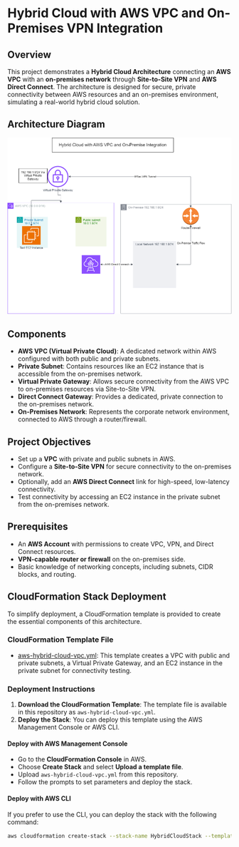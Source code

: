 # Hybrid Cloud with AWS VPC and On-Premises VPN Integration

## Overview
This project demonstrates a **Hybrid Cloud Architecture** connecting an **AWS VPC** with an **on-premises network** through **Site-to-Site VPN** and **AWS Direct Connect**. The architecture is designed for secure, private connectivity between AWS resources and an on-premises environment, simulating a real-world hybrid cloud solution.

## Architecture Diagram
![AWS Hybrid Cloud Diagram](https://github.com/DavyBaby/aws-hybrid-cloud-vpn-Project/blob/90d938eb20e01774ca07645577bcceb2035118e0/Hybrid%20Cloud%20with%20VPN.drawio.png)

## Components
- **AWS VPC (Virtual Private Cloud)**: A dedicated network within AWS configured with both public and private subnets.
- **Private Subnet**: Contains resources like an EC2 instance that is accessible from the on-premises network.
- **Virtual Private Gateway**: Allows secure connectivity from the AWS VPC to on-premises resources via Site-to-Site VPN.
- **Direct Connect Gateway**: Provides a dedicated, private connection to the on-premises network.
- **On-Premises Network**: Represents the corporate network environment, connected to AWS through a router/firewall.

## Project Objectives
- Set up a **VPC** with private and public subnets in AWS.
- Configure a **Site-to-Site VPN** for secure connectivity to the on-premises network.
- Optionally, add an **AWS Direct Connect** link for high-speed, low-latency connectivity.
- Test connectivity by accessing an EC2 instance in the private subnet from the on-premises network.

## Prerequisites
- An **AWS Account** with permissions to create VPC, VPN, and Direct Connect resources.
- **VPN-capable router or firewall** on the on-premises side.
- Basic knowledge of networking concepts, including subnets, CIDR blocks, and routing.

## CloudFormation Stack Deployment
To simplify deployment, a CloudFormation template is provided to create the essential components of this architecture.

### CloudFormation Template File
- [aws-hybrid-cloud-vpc.yml]([aws-hybrid-cloud-vpc.yml](https://github.com/DavyBaby/aws-hybrid-cloud-vpn-Project/blob/feb80e406f945d9cd98af749828f1ca20cf5fa8e/aws-hybrid-cloud-vpc.yml)): This template creates a VPC with public and private subnets, a Virtual Private Gateway, and an EC2 instance in the private subnet for connectivity testing.

### Deployment Instructions
1. **Download the CloudFormation Template**: The template file is available in this repository as `aws-hybrid-cloud-vpc.yml`.
2. **Deploy the Stack**: You can deploy this template using the AWS Management Console or AWS CLI.

#### Deploy with AWS Management Console
- Go to the **CloudFormation Console** in AWS.
- Choose **Create Stack** and select **Upload a template file**.
- Upload `aws-hybrid-cloud-vpc.yml` from this repository.
- Follow the prompts to set parameters and deploy the stack.

#### Deploy with AWS CLI
If you prefer to use the CLI, you can deploy the stack with the following command:
```bash
aws cloudformation create-stack --stack-name HybridCloudStack --template-body file://aws-hybrid-cloud-vpc.yml
